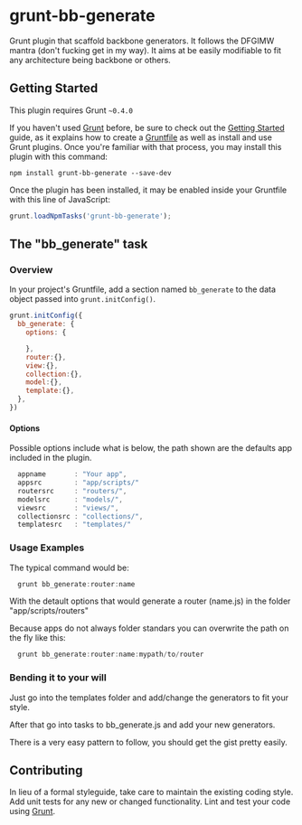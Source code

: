 # grunt-bb-generate

Grunt plugin that scaffold backbone generators. It follows the DFGIMW mantra (don't fucking get in my way). It aims at be easily modifiable to fit any architecture being backbone or others.

## Getting Started
This plugin requires Grunt `~0.4.0`

If you haven't used [Grunt](http://gruntjs.com/) before, be sure to check out the [Getting Started](http://gruntjs.com/getting-started) guide, as it explains how to create a [Gruntfile](http://gruntjs.com/sample-gruntfile) as well as install and use Grunt plugins. Once you're familiar with that process, you may install this plugin with this command:

```shell
npm install grunt-bb-generate --save-dev
```

Once the plugin has been installed, it may be enabled inside your Gruntfile with this line of JavaScript:

```js
grunt.loadNpmTasks('grunt-bb-generate');
```

## The "bb_generate" task

### Overview
In your project's Gruntfile, add a section named `bb_generate` to the data object passed into `grunt.initConfig()`.

```js
grunt.initConfig({
  bb_generate: {
    options: {

    },
    router:{},
    view:{},
    collection:{},
    model:{},
    template:{},
  },
})
```

#### Options
Possible options include what is below, the path shown are the defaults app included in the plugin.

```js
  appname       : "Your app",
  appsrc        : "app/scripts/"
  routersrc     : "routers/",
  modelsrc      : "models/",
  viewsrc       : "views/",
  collectionsrc : "collections/",
  templatesrc   : "templates/"
```

### Usage Examples

The typical command would be:
```js
  grunt bb_generate:router:name
```

With the detault options that would generate a router (name.js) in the folder "app/scripts/routers"

Because apps do not always folder standars you can overwrite the path on the fly like this:
```js
  grunt bb_generate:router:name:mypath/to/router
```

### Bending it to your will

Just go into the templates folder and add/change the generators to fit your style.

After that go into tasks to bb_generate.js and add your new generators.

There is a very easy pattern to follow, you should get the gist pretty easily.


## Contributing

In lieu of a formal styleguide, take care to maintain the existing coding style. Add unit tests for any new or changed functionality. Lint and test your code using [Grunt](http://gruntjs.com/).


